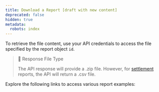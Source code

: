 ```yaml
---
title: Download a Report [draft with new content]
deprecated: false
hidden: true
metadata:
  robots: index
---
```

To retrieve the file content, use your API credentials to access the file specified by the report object `id`.

> 📘 Response File Type
>
> The API response will provide a .zip file. However, for [settlement](introduction-reports#settlement-report) reports, the API will return a .csv file.

Explore the following links to access various report examples:

<Shelf classname="link_cards_container">
  <YunoCard title="Payments" href="https://raw.githubusercontent.com/yuno-payments/yuno-docs/v1.0.2-reports-fields-page-update/reference/Reports/manage-reports/report-examples/example-payments.csv.zip" titleSize="h4" />

  <YunoCard title="Settlement Report" href="https://raw.githubusercontent.com/yuno-payments/yuno-docs/v1.0.2-reports-fields-page-update/reference/Reports/manage-reports/report-examples/example-settlement-report.csv.zip" titleSize="h4" />

  <YunoCard title="Transaction Report" href="https://raw.githubusercontent.com/yuno-payments/yuno-docs/v1.0.2-reports-fields-page-update/reference/Reports/manage-reports/report-examples/example-transaction-report.csv.zip" titleSize="h4" />

  <YunoCard title="Transaction Reconciliation" href="https://raw.githubusercontent.com/yuno-payments/yuno-docs/v1.0.2-reports-fields-page-update/reference/Reports/manage-reports/report-examples/example-transaction-reconciliation.csv.zip" titleSize="h4" />

  <YunoCard title="Communications" href="https://raw.githubusercontent.com/yuno-payments/yuno-docs/v1.0.2-reports-fields-page-update/reference/Reports/manage-reports/report-examples/example-communications.csv.zip" titleSize="h4" />
</Shelf>